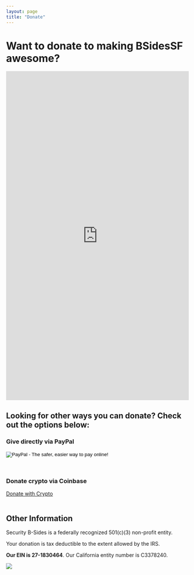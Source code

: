 ```yaml
---
layout: page
title: "Donate"
--- 
```


# Want to donate to making BSidesSF awesome?

<script src="https://donorbox.org/widget.js" paypalExpress="true"></script>
<iframe src="https://donorbox.org/embed/bsidessf" name="donorbox" allowpaymentrequest="allowpaymentrequest" seamless="seamless" frameborder="0" scrolling="no" height="900px" width="100%" style="max-width: 500px; min-width: 250px; max-height:none!important"></iframe>

## Looking for other ways you can donate? Check out the options below:

### Give directly via PayPal

<form action="https://www.paypal.com/cgi-bin/webscr" method="post" target="_top">
<input type="hidden" name="cmd" value="_s-xclick">
<input type="hidden" name="hosted_button_id" value="5JUTPT8YMDTQQ">
<input type="image" src="https://www.paypalobjects.com/en_US/i/btn/btn_donateCC_LG.gif" border="0" name="submit" alt="PayPal - The safer, easier way to pay online!">
<img alt="" border="0" src="https://www.paypalobjects.com/en_US/i/scr/pixel.gif" width="1" height="1">
</form>

<br/>

### Donate crypto via Coinbase

<div>
  <a class="donate-with-crypto"
     href="https://commerce.coinbase.com/checkout/36dd4619-ed96-434e-8261-95c0b5534322">
    Donate with Crypto
  </a>
  <script src="https://commerce.coinbase.com/v1/checkout.js?version=201807">
  </script>
</div>

<br/>

## Other Information

Security B-Sides is a federally recognized 501(c)(3) non-profit entity.

Your donation is tax deductible to the extent allowed by the IRS.

**Our EIN is 27-1830464**. Our California entity number is C3378240.

<a href="https://www.guidestar.org/profile/27-1830464" target="_blank"><img src="https://widgets.guidestar.org/gximage2?o=9335988&l=v4" /></a>
